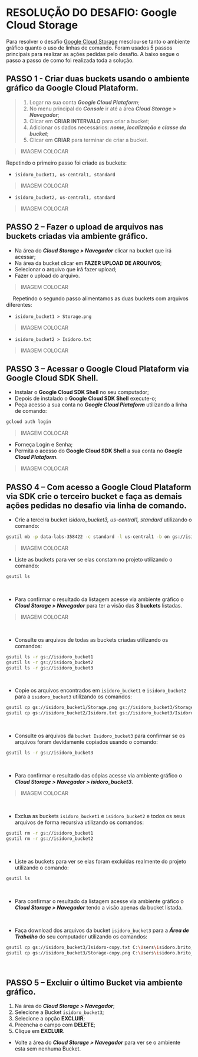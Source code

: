 # RESOLUÇÃO DO DESAFIO: Google Cloud Storage
Para resolver o desafio [Google Cloud Storage]() mesclou-se tanto o ambiente gráfico quanto o uso de linhas de comando. Foram usados 5 passos principais para realizar as ações pedidas pelo desafio. A baixo segue o passo a passo de como foi realizada toda a solução.

## PASSO 1 - Criar duas buckets usando o ambiente gráfico da Google Cloud Plataform.
> 1.	Logar na sua conta ***Google Cloud Plataform***;
> 2.	No menu principal do ***Console*** ir até a área ***Cloud Storage > Navegador***;
> 3.	Clicar em **CRIAR INTERVALO** para criar a bucket;
> 4.	Adicionar os dados necessários: ***nome, localização e classe da bucket***;
> 5.	Clicar em **CRIAR** para terminar de criar a bucket.

> IMAGEM COLOCAR

 Repetindo o primeiro passo foi criado as buckets:
*	`isidoro_bucket1, us-central1, standard`
> IMAGEM COLOCAR
*	`isidoro_bucket2, us-central1, standard`
> IMAGEM COLOCAR
 

## PASSO 2 – Fazer o upload de arquivos nas buckets criadas via ambiente gráfico.
*	Na área do ***Cloud Storage > Navegador*** clicar na bucket que irá acessar;
*	Na área da bucket clicar em **FAZER UPLOAD DE ARQUIVOS**;
*	Selecionar o arquivo que irá fazer upload;
*	Fazer o upload do arquivo.
 > IMAGEM COLOCAR
 
 
Repetindo o segundo passo alimentamos as duas buckets com arquivos diferentes:
*	`isidoro_bucket1 > Storage.png`
 > IMAGEM COLOCAR
*	`isidoro_bucket2 > Isidoro.txt`
 > IMAGEM COLOCAR
 


## PASSO 3 – Acessar o Google Cloud Plataform via Google Cloud SDK Shell.
* Instalar o **Google Cloud SDK Shell** no seu computador;
* Depois de instalado o **Google Cloud SDK Shell** execute-o;
*	Peça acesso a sua conta no ***Google Cloud Plataform*** utilizando a linha de comando:
```bash
gcloud auth login
```

 > IMAGEM COLOCAR

*	Forneça Login e Senha;
*	Permita o acesso do **Google Cloud SDK Shell** a sua conta no ***Google Cloud Plataform***.
> IMAGEM COLOCAR
 
## PASSO 4 – Com acesso a Google Cloud Plataform via SDK crie o terceiro bucket e faça as demais ações pedidas no desafio via linha de comando.

* Crie a terceira bucket *isidoro_bucket3, us-central1, standard* utilizando o comando:
```bash
gsutil mb -p data-labs-358422 -c standard -l us-central1 -b on gs://isidoro_bucket3
```
 > IMAGEM COLOCAR

*	Liste as buckets para ver se elas constam no projeto utilizando o comando:
```bash
gsutil ls
```
<br>

*	Para confirmar o resultado da listagem acesse via ambiente gráfico o ***Cloud Storage > Navegador*** para ter a visão das **3 buckets** listadas.
> IMAGEM COLOCAR
<br>

*	Consulte os arquivos de todas as buckets criadas utilizando os comandos:
```bash
gsutil ls -r gs://isidoro_bucket1
gsutil ls -r gs://isidoro_bucket2
gsutil ls -r gs://isidoro_bucket3
```
<br>

*	Copie os arquivos encontrados em `isidoro_bucket1` e `isidoro_bucket2` para a `isidoro_bucket3` utilizando os comandos:
```bash
gsutil cp gs://isidoro_bucket1/Storage.png gs://isidoro_bucket3/Storage-copy.png
gsutil cp gs://isidoro_bucket2/Isidoro.txt gs://isidoro_bucket3/Isidoro-copy.txt
```
<br>

* Consulte os arquivos da `bucket Isidoro_bucket3` para confirmar se os arquivos foram devidamente copiados usando o comando:
```bash
gsutil ls -r gs://isidoro_bucket3
```
<br>

* Para confirmar o resultado das cópias acesse via ambiente gráfico o ***Cloud Storage > Navegador > isidoro_bucket3***.

 > IMAGEM COLOCAR
<br>

* Exclua as buckets `isidoro_bucket1` e `isidoro_bucket2` e todos os seus arquivos de forma recursiva utilizando os comandos:
```bash
gsutil rm -r gs://isidoro_bucket1
gsutil rm -r gs://isidoro_bucket2
```
<br>

* Liste as buckets para ver se elas foram excluídas realmente do projeto utilizando o comando:
```bash
gsutil ls
```
<br> 

* Para confirmar o resultado da listagem acesse via ambiente gráfico o ***Cloud Storage > Navegador*** tendo a visão apenas da bucket listada.
<br>
 
* Faça download dos arquivos da bucket `isidoro_bucket3` para a ***Área de Trabalho*** do seu computador utilizando os comandos:
```bash
gsutil cp gs://isidoro_bucket3/Isidoro-copy.txt C:\Users\isidoro.brito_multie\Desktop
gsutil cp gs://isidoro_bucket3/Storage-copy.png C:\Users\isidoro.brito_multie\Desktop
```
<br>

## PASSO 5 – Excluir o último Bucket via ambiente gráfico.

1. Na área do ***Cloud Storage > Navegador***;
2. Selecione a Bucket `isidoro_bucket3`;
3. Selecione a opção **EXCLUIR**;
4. Preencha o campo com **DELETE**;
5. Clique em **EXCLUIR**.

 

* Volte a área do ***Cloud Storage > Navegador*** para ver se o ambiente esta sem nenhuma Bucket.

 


